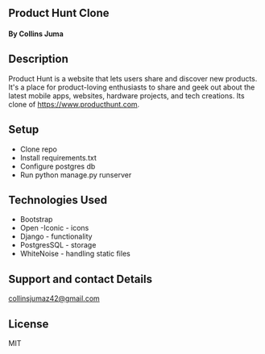 
## Product Hunt Clone

#### By Collins Juma

## Description
Product Hunt is a website that lets users share and discover new products. It's a place for product-loving enthusiasts to share and geek out about the latest mobile apps, websites, hardware projects, and tech creations.
Its clone of https://www.producthunt.com.

## Setup

* Clone repo
* Install requirements.txt
* Configure postgres db
* Run python manage.py runserver

## Technologies Used

* Bootstrap 
* Open -Iconic - icons 
* Django - functionality 
* PostgresSQL - storage
* WhiteNoise - handling static files

## Support and contact Details

 collinsjumaz42@gmail.com

 ## License

MIT
